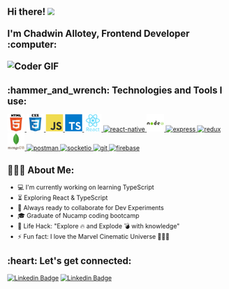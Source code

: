 <h2 align="left">
 <abc>
  <br>Hi there! <img src="https://user-images.githubusercontent.com/42378118/110234147-e3259600-7f4e-11eb-95be-0c4047144dea.gif" width="30"><br>
  <br> I'm Chadwin Allotey, Frontend Developer :computer:<br>
  <br>
    <img src="https://res.cloudinary.com/dare4cvkk/image/upload/v1663545375/blue_boy_typing_nothought_w1tojj.gif" alt="Coder GIF" width="500">
 </abc>
</h2> 
<h2 align="left">:hammer_and_wrench: Technologies and Tools I use:</h2>
<p align="left">
    <a href="https://www.w3.org/html/" target="_blank"> <img src="https://raw.githubusercontent.com/devicons/devicon/master/icons/html5/html5-original-wordmark.svg" alt="html5" width="40" height="40"/> </a>
    <a href="https://www.w3schools.com/css/" target="_blank"> <img src="https://raw.githubusercontent.com/devicons/devicon/master/icons/css3/css3-original-wordmark.svg" alt="css3" width="40" height="40"/> </a>
    <a href="https://developer.mozilla.org/en-US/docs/Web/JavaScript" target="_blank"> <img src="https://raw.githubusercontent.com/devicons/devicon/master/icons/javascript/javascript-original.svg" alt="javascript" width="40" height="40"/> </a>
    <a href="https://www.typescriptlang.org/" target="_blank"> <img src="https://raw.githubusercontent.com/devicons/devicon/master/icons/typescript/typescript-original.svg" alt="typescript" width="40" height="40"/> </a>
<a href="https://reactjs.org/" target="_blank"> <img src="https://raw.githubusercontent.com/devicons/devicon/master/icons/react/react-original-wordmark.svg" alt="react" width="40" height="40"/> </a>
<a href="https://reactnative.dev/" target="_blank"> <img src="https://res.cloudinary.com/dare4cvkk/image/upload/v1663556244/react-native-1_fg18ho.svg" alt="react-native" width="40" height="40"/> </a>
      <a href="https://nodejs.org" target="_blank"> <img src="https://raw.githubusercontent.com/devicons/devicon/master/icons/nodejs/nodejs-original-wordmark.svg" alt="nodejs" width="40" height="40"/> </a>
    <a href="https://expressjs.com" target="_blank"> <img src="https://res.cloudinary.com/dare4cvkk/image/upload/v1663555756/express-109_y9vn9y.svg" alt="express" width="40" height="40"/> </a>
     <a href="https://redux.js.org" target="_blank"> <img src="https://res.cloudinary.com/dare4cvkk/image/upload/v1663555662/redux_1_awgeyk.svg" alt="redux" width="40" height="40"/> </a>
    <a href="https://www.mongodb.com/" target="_blank"> <img src="https://raw.githubusercontent.com/devicons/devicon/master/icons/mongodb/mongodb-original-wordmark.svg" alt="mongodb" width="40" height="40"/> </a>
<a href="https://www.postman.com/" target="_blank"> <img src="https://www.vectorlogo.zone/logos/getpostman/getpostman-icon.svg" alt="postman" width="40" height="40"/> </a>
    <a href="https://socket.io/" target="_blank"> <img src="https://res.cloudinary.com/dare4cvkk/image/upload/v1663740002/socket-io_wc9tyk.svg" alt="socketio" width="40" height="40"/> </a>
<a href="https://git-scm.com/" target="_blank"> <img src="https://www.vectorlogo.zone/logos/git-scm/git-scm-icon.svg" alt="git" width="40" height="40"/> </a>
 <a href="https://firebase.google.com/" target="_blank"> <img src="https://www.vectorlogo.zone/logos/firebase/firebase-icon.svg" alt="firebase" width="40" height="40"/> </a>
    </p>

<h2 align="left">👨🏾‍💻 About Me:</h2>

- :computer: I'm currently working on learning TypeScript
- :hourglass_flowing_sand: Exploring React  & TypeScript
- :rocket: Always ready to collaborate for Dev Experiments
- 🎓 Graduate of Nucamp coding bootcamp
- :dart: Life Hack: "Explore :fire: and Explode :bomb: with knowledge"
- :zap: Fun fact: I love the Marvel Cinematic Universe 🦸🏾‍♂️<br>

<h2 align="left">:heart: Let's get connected:</h2>

[![Linkedin Badge](https://img.shields.io/badge/-chadwinallotey-blue?style=flat-square&logo=Linkedin&logoColor=white&link=https://www.linkedin.com/in/chadwin-allotey-5271a4165//)](https://www.linkedin.com/in/chadwin-allotey-5271a4165/)
[![Linkedin Badge](https://img.shields.io/badge/-Chadwin.tech-blueviolet?style=flat-square&logo=appveyor&logoColor=white&link=https://chads-portfolio-45.netlify.app/)](https://chads-portfolio-45.netlify.app/)
